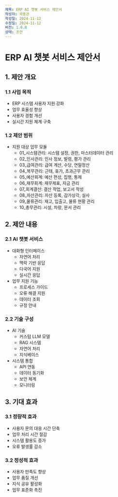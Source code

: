 ```yaml
---
제목: ERP AI 챗봇 서비스 제안서
작성자: 곽중관
작성일: 2024-11-12
수정일: 2024-11-12
버전: 1.0.0
상태: 초안
---
```


# ERP AI 챗봇 서비스 제안서

## 1. 제안 개요

### 1.1 사업 목적
- ERP 시스템 사용자 지원 강화
- 업무 효율성 향상
- 사용자 경험 개선
- 실시간 지원 체계 구축

### 1.2 제안 범위
- 지원 대상 업무 모듈
  - 01_시스템관리: 시스템 설정, 권한, 마스터데이터 관리
  - 02_인사관리: 인사 정보, 발령, 평가 관리
  - 03_급여관리: 급여 계산, 수당, 연말정산
  - 04_복무관리: 근태, 휴가, 초과근무 관리
  - 05_예산회계: 예산 편성, 집행, 통제
  - 06_재무회계: 재무제표, 자금 관리
  - 07_회계결산: 결산 작업, 보고서 작성
  - 08_자산관리: 자산 등록, 감가상각, 실사
  - 09_물류관리: 재고, 입출고, 물류 현황 관리
  - 10_총무관리: 시설, 차량, 문서 관리

## 2. 제안 내용

### 2.1 AI 챗봇 서비스
- 대화형 인터페이스
  - 자연어 처리
  - 맥락 기반 응답
  - 다국어 지원
  - 실시간 응답
- 업무 지원 기능
  - 프로세스 가이드
  - 오류 해결 지원
  - 데이터 조회
  - 규정 안내

### 2.2 기술 구성
- AI 기술
  - 커스텀 LLM 모델
  - RAG 시스템
  - 자연어 처리
  - 지식베이스
- 시스템 통합
  - API 연동
  - 데이터 동기화
  - 보안 체계
  - 모니터링

## 3. 기대 효과

### 3.1 정량적 효과
- 사용자 문의 대응 시간 단축
- 업무 처리 시간 절감
- 시스템 활용도 증가
- 오류 발생률 감소

### 3.2 정성적 효과
- 사용자 만족도 향상
- 업무 품질 개선
- 지식 공유 활성화
- 업무 표준화 촉진
